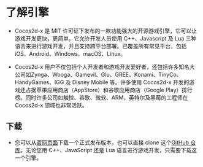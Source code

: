 # 了解引擎

- Cocos2d-x 是 MIT 许可证下发布的一款功能强大的开源游戏引擎，它可以让游戏开发更快，更简单。它允许开发人员使用 C++、Javascript 及 Lua 三种语言来进行游戏开发，并且支持跨平台部署。已覆盖所有常见平台，包括 iOS、Android、Windows、macOS、Linux。

- Cocos2d-x 用户不仅包括个人开发者和游戏开发爱好者，还包括许多知名大公司如Zynga、Wooga、Gamevil、Glu、GREE、Konami、TinyCo、HandyGames、IGG 及 Disney Mobile 等。许多使用 Cocos2d-x 开发的游戏还占据苹果应用商店（AppStore）和谷歌应用商店（Google Play）排行榜。同时许多公司如触控、谷歌、微软、ARM，英特尔及黑莓的工程师在 Cocos2d-x 领域也非常活跃。

## 下载

- 您可以从[官网页面](http://www.cocos.com/download)下载一个正式发布版本，也可以直接 clone 这个[GitHub 仓库](https://github.com/cocos2d/cocos2d-x)。无论您用 C++、JavaScript 还是 Lua 语言进行游戏开发，只需要下载这一个引擎。
